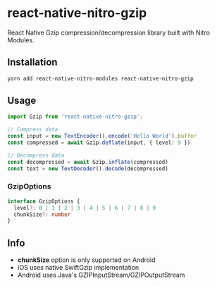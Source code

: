 # react-native-nitro-gzip

React Native Gzip compression/decompression library built with Nitro Modules.

## Installation

```bash
yarn add react-native-nitro-modules react-native-nitro-gzip
```

## Usage

```typescript
import Gzip from 'react-native-nitro-gzip';

// Compress data
const input = new TextEncoder().encode('Hello World').buffer
const compressed = await Gzip.deflate(input, { level: 9 })

// Decompress data
const decompressed = await Gzip.inflate(compressed)
const text = new TextDecoder().decode(decompressed)
```

### GzipOptions

```typescript
interface GzipOptions {
  level?: 0 | 1 | 2 | 3 | 4 | 5 | 6 | 7 | 8 | 9
  chunkSize?: number
}
```

## Info

- **chunkSize** option is only supported on Android
- iOS uses native SwiftGzip implementation
- Android uses Java's GZIPInputStream/GZIPOutputStream
